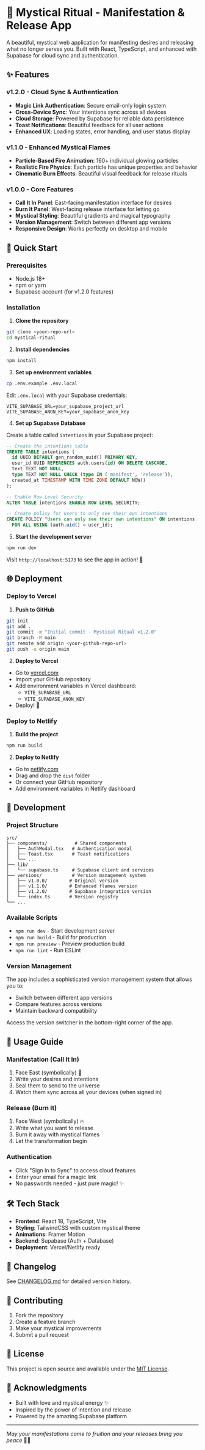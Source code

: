 # 🔮 Mystical Ritual - Manifestation & Release App

A beautiful, mystical web application for manifesting desires and releasing what no longer serves you. Built with React, TypeScript, and enhanced with Supabase for cloud sync and authentication.

## ✨ Features

### v1.2.0 - Cloud Sync & Authentication
- **Magic Link Authentication**: Secure email-only login system
- **Cross-Device Sync**: Your intentions sync across all devices
- **Cloud Storage**: Powered by Supabase for reliable data persistence
- **Toast Notifications**: Beautiful feedback for all user actions
- **Enhanced UX**: Loading states, error handling, and user status display

### v1.1.0 - Enhanced Mystical Flames
- **Particle-Based Fire Animation**: 160+ individual glowing particles
- **Realistic Fire Physics**: Each particle has unique properties and behavior
- **Cinematic Burn Effects**: Beautiful visual feedback for release rituals

### v1.0.0 - Core Features
- **Call It In Panel**: East-facing manifestation interface for desires
- **Burn It Panel**: West-facing release interface for letting go
- **Mystical Styling**: Beautiful gradients and magical typography
- **Version Management**: Switch between different app versions
- **Responsive Design**: Works perfectly on desktop and mobile

## 🚀 Quick Start

### Prerequisites
- Node.js 18+ 
- npm or yarn
- Supabase account (for v1.2.0 features)

### Installation

1. **Clone the repository**
```bash
git clone <your-repo-url>
cd mystical-ritual
```

2. **Install dependencies**
```bash
npm install
```

3. **Set up environment variables**
```bash
cp .env.example .env.local
```

Edit `.env.local` with your Supabase credentials:
```env
VITE_SUPABASE_URL=your_supabase_project_url
VITE_SUPABASE_ANON_KEY=your_supabase_anon_key
```

4. **Set up Supabase Database**

Create a table called `intentions` in your Supabase project:

```sql
-- Create the intentions table
CREATE TABLE intentions (
  id UUID DEFAULT gen_random_uuid() PRIMARY KEY,
  user_id UUID REFERENCES auth.users(id) ON DELETE CASCADE,
  text TEXT NOT NULL,
  type TEXT NOT NULL CHECK (type IN ('manifest', 'release')),
  created_at TIMESTAMP WITH TIME ZONE DEFAULT NOW()
);

-- Enable Row Level Security
ALTER TABLE intentions ENABLE ROW LEVEL SECURITY;

-- Create policy for users to only see their own intentions
CREATE POLICY "Users can only see their own intentions" ON intentions
  FOR ALL USING (auth.uid() = user_id);
```

5. **Start the development server**
```bash
npm run dev
```

Visit `http://localhost:5173` to see the app in action! 🎉

## 🌐 Deployment

### Deploy to Vercel

1. **Push to GitHub**
```bash
git init
git add .
git commit -m "Initial commit - Mystical Ritual v1.2.0"
git branch -M main
git remote add origin <your-github-repo-url>
git push -u origin main
```

2. **Deploy to Vercel**
- Go to [vercel.com](https://vercel.com)
- Import your GitHub repository
- Add environment variables in Vercel dashboard:
  - `VITE_SUPABASE_URL`
  - `VITE_SUPABASE_ANON_KEY`
- Deploy! 🚀

### Deploy to Netlify

1. **Build the project**
```bash
npm run build
```

2. **Deploy to Netlify**
- Go to [netlify.com](https://netlify.com)
- Drag and drop the `dist` folder
- Or connect your GitHub repository
- Add environment variables in Netlify dashboard

## 🔧 Development

### Project Structure
```
src/
├── components/          # Shared components
│   ├── AuthModal.tsx   # Authentication modal
│   ├── Toast.tsx       # Toast notifications
│   └── ...
├── lib/
│   └── supabase.ts     # Supabase client and services
├── versions/           # Version management system
│   ├── v1.0.0/        # Original version
│   ├── v1.1.0/        # Enhanced flames version
│   ├── v1.2.0/        # Supabase integration version
│   └── index.ts       # Version registry
└── ...
```

### Available Scripts
- `npm run dev` - Start development server
- `npm run build` - Build for production
- `npm run preview` - Preview production build
- `npm run lint` - Run ESLint

### Version Management
The app includes a sophisticated version management system that allows you to:
- Switch between different app versions
- Compare features across versions
- Maintain backward compatibility

Access the version switcher in the bottom-right corner of the app.

## 🔮 Usage Guide

### Manifestation (Call It In)
1. Face East (symbolically) 🌅
2. Write your desires and intentions
3. Seal them to send to the universe
4. Watch them sync across all your devices (when signed in)

### Release (Burn It)
1. Face West (symbolically) 🔥
2. Write what you want to release
3. Burn it away with mystical flames
4. Let the transformation begin

### Authentication
- Click "Sign In to Sync" to access cloud features
- Enter your email for a magic link
- No passwords needed - just pure magic! ✨

## 🛠 Tech Stack

- **Frontend**: React 18, TypeScript, Vite
- **Styling**: TailwindCSS with custom mystical theme
- **Animations**: Framer Motion
- **Backend**: Supabase (Auth + Database)
- **Deployment**: Vercel/Netlify ready

## 📝 Changelog

See [CHANGELOG.md](./CHANGELOG.md) for detailed version history.

## 🤝 Contributing

1. Fork the repository
2. Create a feature branch
3. Make your mystical improvements
4. Submit a pull request

## 📄 License

This project is open source and available under the [MIT License](LICENSE).

## 🌟 Acknowledgments

- Built with love and mystical energy ✨
- Inspired by the power of intention and release
- Powered by the amazing Supabase platform

---

*May your manifestations come to fruition and your releases bring you peace* 🔮✨